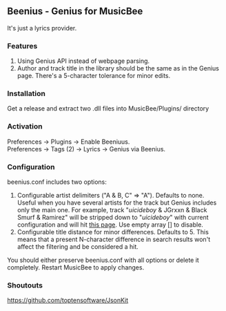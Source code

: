 ## Beenius - Genius for MusicBee

It's just a lyrics provider.

### Features
1. Using Genius API instead of webpage parsing.
2. Author and track title in the library should be the same as in the Genius page. There's a 5-character tolerance for minor edits.

### Installation
Get a release and extract two .dll files into MusicBee/Plugins/ directory


### Activation
Preferences -> Plugins -> Enable Beeniuus.  
Preferences -> Tags (2) -> Lyrics -> Genius via Beenius.

### Configuration
beenius.conf includes two options:  
1. Configurable artist delimiters ("A & B, C" => "A"). Defaults to none. Useful when you have several artists for the track but Genius includes only the main one. For example, track "$uicideboy$ & JGrxxn & Black Smurf & Ramirez" will be stripped down to "$uicideboy$" with current configuration and will hit [this page](https://genius.com/Uicideboy-grayscale-lyrics). Use empty array [] to disable.  
2. Configurable title distance for minor differences. Defaults to 5. This means that a present N-character difference in search results won't affect the filtering and be considered a hit.

You should either preserve beenius.conf with all options or delete it completely. Restart MusicBee to apply changes.

### Shoutouts
https://github.com/toptensoftware/JsonKit
